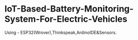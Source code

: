 # IoT-Based-Battery-Monitoring-System-For-Electric-Vehicles
Using - ESP32(Wrover),Thinkspeak,ArdinoIDE&amp;Sensors.
